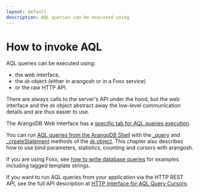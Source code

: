 ```yaml
---
layout: default
description: AQL queries can be executed using
---
```

How to invoke AQL
=================

AQL queries can be executed using:

- the web interface,
- the `db` object (either in arangosh or in a Foxx service)
- or the raw HTTP API.

There are always calls to the server's API under the hood, but the web interface
and the `db` object abstract away the low-level communication details and are
thus easier to use.

The ArangoDB Web Interface has a [specific tab for AQL queries execution](invocation-with-web-interface.html).

You can run [AQL queries from the ArangoDB Shell](invocation-with-arangosh.html)
with the [_query](invocation-with-arangosh.html#with-db_query) and
[_createStatement](invocation-with-arangosh.html#with-db_createstatement-arangostatement) methods
of the [`db` object](../appendix-references-dbobject.html). This chapter
also describes how to use bind parameters, statistics, counting and cursors with
arangosh.

If you are using Foxx, see [how to write database queries](../foxx-getting-started.html#writing-database-queries)
for examples including tagged template strings.

If you want to run AQL queries from your application via the HTTP REST API,
see the full API description at [HTTP Interface for AQL Query Cursors](../http/aql-query-cursor.html).
